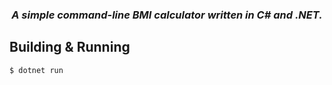 <div align="center">
  
### *A simple command-line BMI calculator written in C# and .NET.*

</div>

## Building & Running

```bash
$ dotnet run
```
